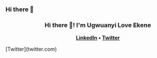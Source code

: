 ### Hi there 👋
<h3 align="center">Hi there 👋! I'm Ugwuanyi Love Ekene</h3>
<p align="center">
<strong>
  <a href="https://www.linkedin.com/in/ekene-ugwuanyi/">LinkedIn</a> •
  <a href="https://twitter.com/hubnotch">Twitter</a>
</strong>
</p>
[Twitter](twitter.com)
<!--
**Hubnotch/Hubnotch** is a ✨ _special_ ✨ repository because its `README.md` (this file) appears on your GitHub profile.

Here are some ideas to get you started:

- 🔭 I’m currently working on ...
- 🌱 I’m currently learning ...
- 👯 I’m looking to collaborate on ...
- 🤔 I’m looking for help with ...
- 💬 Ask me about ...
- 📫 How to reach me: ...
- 😄 Pronouns: ...
- ⚡ Fun fact: ...
-->
